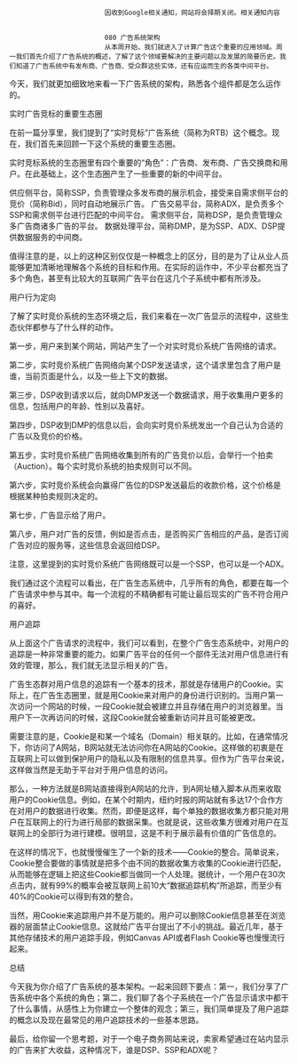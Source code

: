 
                            
                            因收到Google相关通知，网站将会择期关闭。相关通知内容
                            
                            
                            080 广告系统架构
                            从本周开始，我们就进入了计算广告这个重要的应用领域。周一我们首先介绍了广告系统的概述，了解了这个领域要解决的主要问题以及发展的简要历史。我们知道了广告系统中有发布商、广告商、受众群这些实体，还有应运而生的各类中间平台。

今天，我们就更加细致地来看一下广告系统的架构，熟悉各个组件都是怎么运作的。

实时广告竞标的重要生态圈

在前一篇分享里，我们提到了“实时竞标”广告系统（简称为RTB）这个概念。现在，我们首先来回顾一下这个系统的重要生态圈。

实时竞标系统的生态圈里有四个重要的“角色”：广告商、发布商、广告交换商和用户。在此基础上，这个生态圈产生了一些重要的新的中间平台。


供应侧平台，简称SSP，负责管理众多发布商的展示机会，接受来自需求侧平台的竞价（简称Bid），同时自动地展示广告。
广告交易平台，简称ADX，是负责多个SSP和需求侧平台进行匹配的中间平台。
需求侧平台，简称DSP，是负责管理众多广告商诸多广告的平台。
数据处理平台，简称DMP，是为SSP、ADX、DSP提供数据服务的中间商。


值得注意的是，以上的这种区别仅仅是一种概念上的区分，目的是为了让从业人员能够更加清晰地理解各个系统的目标和作用。在实际的运作中，不少平台都充当了多个角色，甚至有比较大的互联网广告平台在这几个子系统中都有所涉及。

用户行为定向

了解了实时竞价系统的生态环境之后，我们来看在一次广告显示的流程中，这些生态伙伴都参与了什么样的动作。

第一步，用户来到某个网站，网站产生了一个对实时竞价系统广告网络的请求。

第二步，实时竞价系统广告网络向某个DSP发送请求，这个请求里包含了用户是谁，当前页面是什么，以及一些上下文的数据。

第三步，DSP收到请求以后，就向DMP发送一个数据请求，用于收集用户更多的信息，包括用户的年龄、性别以及喜好。

第四步，DSP收到DMP的信息以后，会向实时竞价系统发出一个自己认为合适的广告以及竞价的价格。

第五步，实时竞价系统广告网络收集到所有的广告竞价以后，会举行一个拍卖（Auction）。每个实时竞价系统的拍卖规则可以不同。

第六步，实时竞价系统会向赢得广告位的DSP发送最后的收款价格，这个价格是根据某种拍卖规则决定的。

第七步，广告显示给了用户。

第八步，用户对广告的反馈，例如是否点击，是否购买广告相应的产品，是否订阅广告对应的服务等，这些信息会返回给DSP。

注意，这里提到的实时竞价系统广告网络既可以是一个SSP，也可以是一个ADX。

我们通过这个流程可以看出，在广告生态系统中，几乎所有的角色，都要在每一个广告请求中参与其中。每一个流程的不精确都有可能让最后现实的广告不符合用户的喜好。

用户追踪

从上面这个广告请求的流程中，我们可以看到，在整个广告生态系统中，对用户的追踪是一种非常重要的能力。如果广告平台的任何一个部件无法对用户信息进行有效的管理，那么，我们就无法显示相关的广告。

广告生态群对用户信息的追踪有一个基本的技术，那就是存储用户的Cookie。实际上，在广告生态圈里，就是用Cookie来对用户的身份进行识别的。当用户第一次访问一个网站的时候，一段Cookie就会被建立并且存储在用户的浏览器里。当用户下一次再访问的时候，这段Cookie就会被重新访问并且可能被更改。

需要注意的是，Cookie是和某一个域名（Domain）相关联的。比如，在通常情况下，你访问了A网站，B网站就无法访问你在A网站的Cookie。这样做的初衷是在互联网上可以做到保护用户的隐私以及有限制的信息共享。但作为广告平台来说，这样做当然是无助于平台对于用户信息的访问。

那么，一种方法就是B网站直接得到A网站的允许，到A网址植入脚本从而来收取用户的Cookie信息。例如，在某个时期内，纽约时报的网站就有多达17个合作方在对用户的数据进行收集。然而，即便是这样，每个单独的数据收集方都只能对用户在互联网上的行为进行局部的数据采集。也就是说，这些收集方很难对用户在互联网上的全部行为进行建模。很明显，这是不利于展示最有价值的广告信息的。

在这样的情况下，也就慢慢催生了一个新的技术——Cookie的整合。简单说来，Cookie整合要做的事情就是把多个由不同的数据收集方收集的Cookie进行匹配，从而能够在逻辑上把这些Cookie都当做同一个人处理。据统计，一个用户在30次点击内，就有99%的概率会被互联网上前10大“数据追踪机构”所追踪，而至少有40%的Cookie可以得到有效的整合。

当然，用Cookie来追踪用户并不是万能的。用户可以删除Cookie信息甚至在浏览器的层面禁止Cookie信息。这就给广告平台提出了不小的挑战。最近几年，基于其他存储技术的用户追踪手段，例如Canvas API或者Flash Cookie等也慢慢流行起来。

总结

今天我为你介绍了广告系统的基本架构。一起来回顾下要点：第一，我们分享了广告系统中各个系统的角色；第二，我们聊了各个子系统在一个广告显示请求中都干了什么事情，从感性上为你建立一个整体的观念；第三，我们简单提及了用户追踪的概念以及现在最常见的用户追踪技术的一些基本思路。

最后，给你留一个思考题，对于一个电子商务网站来说，卖家希望通过在站内显示的广告来扩大收益，这种情况下，谁是DSP、SSP和ADX呢？

                        
                        
                            